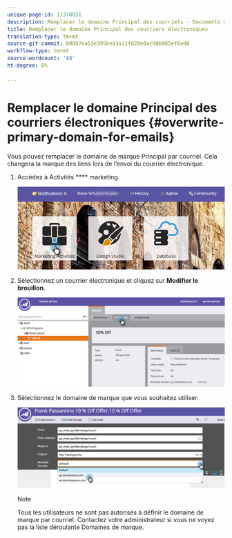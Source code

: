 ```yaml
---
unique-page-id: 11378051
description: Remplacer le domaine Principal des courriels - Documents marketing - Documentation du produit
title: Remplacer le domaine Principal des courriers électroniques
translation-type: tm+mt
source-git-commit: 00887ea53e395bea3a11fd28e0ac98b085ef6ed8
workflow-type: tm+mt
source-wordcount: '88'
ht-degree: 0%

---
```



# Remplacer le domaine Principal des courriers électroniques {#overwrite-primary-domain-for-emails}

Vous pouvez remplacer le domaine de marque Principal par courriel. Cela changera la marque des liens lors de l’envoi du courrier électronique.

1. Accédez à Activités **** marketing.

   ![](assets/login-marketing-activities.png)

1. Sélectionnez un courrier électronique et cliquez sur **Modifier le brouillon**.

   ![](assets/image2016-8-26-11-3a48-3a7.png)

1. Sélectionnez le domaine de marque que vous souhaitez utiliser.

   ![](assets/image2016-8-12-11-3a5-3a29.png)

   >[!NOTE]
   >
   >Tous les utilisateurs ne sont pas autorisés à définir le domaine de marque par courriel. Contactez votre administrateur si vous ne voyez pas la liste déroulante Domaines de marque.

